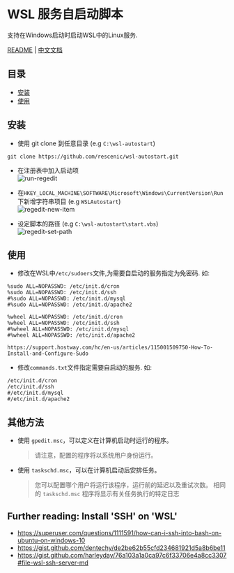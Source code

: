 # WSL 服务自启动脚本
支持在Windows启动时启动WSL中的Linux服务.

[README](README.md) | [中文文档](README_zh.md)

## 目录

* [安装](#安装)
* [使用](#使用)

## 安装

* 使用 git clone 到任意目录 (e.g `C:\wsl-autostart`)
``` shell
git clone https://github.com/rescenic/wsl-autostart.git
```

* 在注册表中加入启动项 <br/>
![run-regedit](doc/run-regedit.png)

* 在`HKEY_LOCAL_MACHINE\SOFTWARE\Microsoft\Windows\CurrentVersion\Run`下新增字符串项目 (e.g `WSLAutostart`) <br/>
![regedit-new-item](doc/regedit-new-item.png)

* 设定脚本的路径 (e.g `C:\wsl-autostart\start.vbs`) <br/>
![regedit-set-path](doc/regedit-set-path.png)

## 使用

* 修改在WSL中`/etc/sudoers`文件,为需要自启动的服务指定为免密码.
如:
``` sudoers
%sudo ALL=NOPASSWD: /etc/init.d/cron
%sudo ALL=NOPASSWD: /etc/init.d/ssh
#%sudo ALL=NOPASSWD: /etc/init.d/mysql
#%sudo ALL=NOPASSWD: /etc/init.d/apache2

%wheel ALL=NOPASSWD: /etc/init.d/cron
%wheel ALL=NOPASSWD: /etc/init.d/ssh
#%wheel ALL=NOPASSWD: /etc/init.d/mysql
#%wheel ALL=NOPASSWD: /etc/init.d/apache2

https://support.hostway.com/hc/en-us/articles/115001509750-How-To-Install-and-Configure-Sudo
```
* 修改`commands.txt`文件指定需要自启动的服务.
如:
``` shell
/etc/init.d/cron
/etc/init.d/ssh
#/etc/init.d/mysql
#/etc/init.d/apache2
```

## 其他方法
* 使用 `gpedit.msc`，可以定义在计算机启动时运行的程序。
  > 请注意，配置的程序将以系统用户身份运行。
* 使用 `taskschd.msc`，可以在计算机启动后安排任务。
  > 您可以配置哪个用户将运行该程序，运行前的延迟以及重试次数。
相同的 `taskschd.msc` 程序将显示有关任务执行的特定日志

## Further reading: Install 'SSH' on 'WSL'
* https://superuser.com/questions/1111591/how-can-i-ssh-into-bash-on-ubuntu-on-windows-10
* https://gist.github.com/dentechy/de2be62b55cfd234681921d5a8b6be11
* https://gist.github.com/harleyday/76a103a1a0ca97c6f33706e4a8cc3307#file-wsl-ssh-server-md